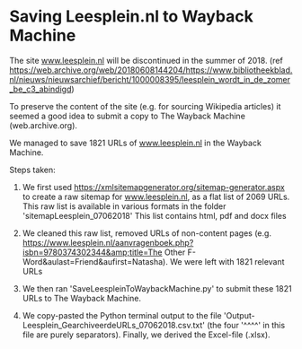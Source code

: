 # Saving Leesplein.nl to Wayback Machine

The site www.leesplein.nl will be discontinued in the summer of 2018. (ref https://web.archive.org/web/20180608144204/https://www.bibliotheekblad.nl/nieuws/nieuwsarchief/bericht/1000008395/leesplein_wordt_in_de_zomer_be_c3_abindigd)

To preserve the content of the site (e.g. for sourcing Wikipedia articles) it seemed a good idea to submit a copy to The Wayback Machine (web.archive.org).

We managed to save 1821 URLs of www.leesplein.nl in the Wayback Machine. 

Steps taken: 

1) We first used https://xmlsitemapgenerator.org/sitemap-generator.aspx to create a raw sitemap for www.leesplein.nl, as a flat list of 2069 URLs. This raw list is available in various formats in the folder 'sitemapLeesplein_07062018'
This list contains html, pdf and docx files

2) We cleaned this raw list, removed URLs of non-content pages (e.g. https://www.leesplein.nl/aanvragenboek.php?isbn=9780374302344&amp;title=The Other F-Word&amp;aulast=Friend&amp;aufirst=Natasha). We were left with 1821 relevant URLs 

3) We then ran 'SaveLeespleinToWaybackMachine.py' to submit these 1821 URLs to The Wayback Machine.

4) We copy-pasted the Python terminal output to the file 'Output-Leesplein_GearchiveerdeURLs_07062018.csv.txt' (the four '^^^^' in this file are purely separators). Finally, we derived the Excel-file (.xlsx). 
